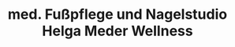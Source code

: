 ---
title: "med. Fußpflege und Nagelstudio Helga Meder Wellness"
url: /rheinau/med-fusspflege-und-nagelstudio-helga-meder-wellness/
shop: Kosmetik
---